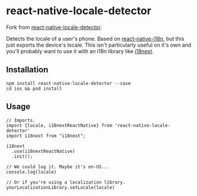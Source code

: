# react-native-locale-detector


Fork from [react-native-locale-detector](https://github.com/DylanVann/react-native-locale-detector).

Detects the locale of a user's phone.
Based on [react-native-i18n](https://github.com/AlexanderZaytsev/react-native-i18n), but this just exports the device's locale. This isn't particularly useful on it's own and you'll probably want to use it with an i18n library like [i18next](https://github.com/i18next/i18next).

## Installation

```
npm install react-native-locale-detector --save
cd ios && pod install
```

## Usage

```
// Imports.
import {locale, i18nextReactNative} from 'react-native-locale-detector'
import i18next from "i18next";

i18next
  .use(i18nextReactNative)
  .init();

// We could log it. Maybe it's en-US...
console.log(locale)

// Or if you're using a localization library.
yourLocalizationLibrary.setLocale(locale)
```
